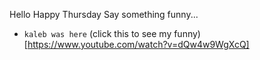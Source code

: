 Hello Happy Thursday
Say something funny...

* `kaleb was here` (click this to see my funny)[https://www.youtube.com/watch?v=dQw4w9WgXcQ]
